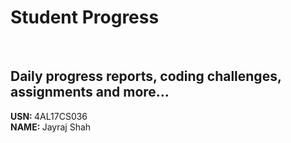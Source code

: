 # Student Progress

<br>

## Daily progress reports, coding challenges, assignments and more...

<b> USN: </b> 4AL17CS036 <br>
<b> NAME: </b> Jayraj Shah
